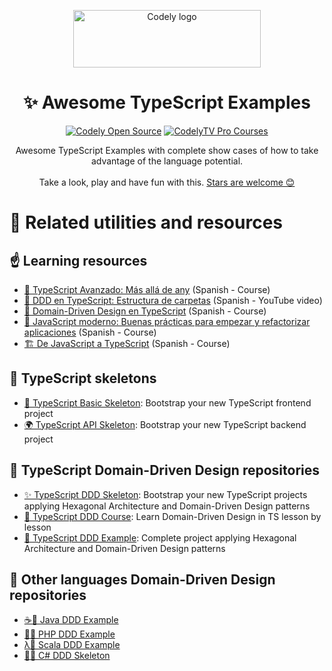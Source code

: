 <p align="center">
  <a href="https://codely.com">
    <img alt="Codely logo" src="https://user-images.githubusercontent.com/10558907/170513882-a09eee57-7765-4ca4-b2dd-3c2e061fdad0.png" width="300px" height="92px"/>
  </a>
</p>

<h1 align="center">
  ✨ Awesome TypeScript Examples
</h1>

<p align="center">
    <a href="https://github.com/CodelyTV"><img src="https://img.shields.io/badge/CodelyTV-OS-green.svg?style=flat-square" alt="Codely Open Source"/></a>
    <a href="https://pro.codely.tv"><img src="https://img.shields.io/badge/CodelyTV-PRO-black.svg?style=flat-square" alt="CodelyTV Pro Courses"/></a>
</p>

<p align="center">
  Awesome TypeScript Examples with complete show cases of how to take advantage of the language potential.
  <br />
  <br />
  Take a look, play and have fun with this.
  <a href="https://github.com/CodelyTV/awesome-typescript-examples/stargazers">Stars are welcome 😊</a>
</p>

# 🔀 Related utilities and resources

## ☝️ Learning resources

- [🚜 TypeScript Avanzado: Más allá de any](https://pro.codely.tv/library/typescript-avanzado-mas-alla-de-any-182513/418230/about/) (Spanish - Course)
- [📂 DDD en TypeScript: Estructura de carpetas](https://youtu.be/AJJRk7qmVHg) (Spanish - YouTube video)
- [🔖 Domain-Driven Design en TypeScript](https://pro.codely.tv/library/ddd-en-typescript-modelado-y-arquitectura-172533/375662/about/) (Spanish - Course)
- [🐥 JavaScript moderno: Buenas prácticas para empezar y refactorizar aplicaciones](https://pro.codely.tv/library/javascript-moderno-buenas-practicas-para-empezar-y-refactorizar-aplicaciones-69571/208928/about/) (Spanish - Course)
- [🏗️ De JavaScript a TypeScript](https://pro.codely.tv/library/de-javascript-a-typescript-128106/347481/about/) (Spanish - Course)

## 🔷 TypeScript skeletons

- [🌱 TypeScript Basic Skeleton](https://github.com/CodelyTV/typescript-basic-skeleton): Bootstrap your new TypeScript frontend project
- [🌍 TypeScript API Skeleton](https://github.com/CodelyTV/typescript-api-skeleton): Bootstrap your new TypeScript backend project

## 🌈 TypeScript Domain-Driven Design repositories

- [✨ TypeScript DDD Skeleton](https://github.com/CodelyTV/typescript-ddd-skeleton): Bootstrap your new TypeScript projects applying Hexagonal Architecture and Domain-Driven Design patterns
- [🔖 TypeScript DDD Course](https://github.com/CodelyTV/typescript-ddd-course): Learn Domain-Driven Design in TS lesson by lesson
- [🎯 TypeScript DDD Example](https://github.com/CodelyTV/typescript-ddd-example): Complete project applying Hexagonal Architecture and Domain-Driven Design patterns

## 🎯 Other languages Domain-Driven Design repositories

- [☕🎯 Java DDD Example](https://github.com/CodelyTV/java-ddd-example)
- [🐘🎯 PHP DDD Example](https://github.com/CodelyTV/php-ddd-example)
- [λ🎯 Scala DDD Example](https://github.com/CodelyTV/scala-ddd-example)
- [🦈✨ C# DDD Skeleton](https://github.com/CodelyTV/csharp-ddd-skeleton)
